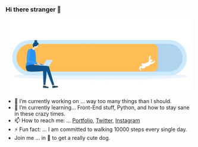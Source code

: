 ### Hi there stranger 👋




![img](bg.jpg)




- 🔭  I’m currently working on ... way too many things than I should.
- 🌱 I’m currently learning... Front-End stuff, Python, and how to stay sane in these crazy times.
- 📫 How to reach me: ... [Portfolio](vesnabozic.com), [Twitter](https://twitter.com/munkov_krik), [Instagram](https://www.instagram.com/munkov_krik/)
- ⚡ Fun fact: ... I am committed to walking 10000 steps every single day.
- Join me ... in :pray: to get a really cute dog.


